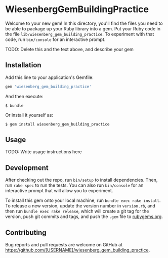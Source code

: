# WiesenbergGemBuildingPractice

Welcome to your new gem! In this directory, you'll find the files you need to be able to package up your Ruby library into a gem. Put your Ruby code in the file `lib/wiesenberg_gem_building_practice`. To experiment with that code, run `bin/console` for an interactive prompt.

TODO: Delete this and the text above, and describe your gem

## Installation

Add this line to your application's Gemfile:

```ruby
gem 'wiesenberg_gem_building_practice'
```

And then execute:

    $ bundle

Or install it yourself as:

    $ gem install wiesenberg_gem_building_practice

## Usage

TODO: Write usage instructions here

## Development

After checking out the repo, run `bin/setup` to install dependencies. Then, run `rake spec` to run the tests. You can also run `bin/console` for an interactive prompt that will allow you to experiment.

To install this gem onto your local machine, run `bundle exec rake install`. To release a new version, update the version number in `version.rb`, and then run `bundle exec rake release`, which will create a git tag for the version, push git commits and tags, and push the `.gem` file to [rubygems.org](https://rubygems.org).

## Contributing

Bug reports and pull requests are welcome on GitHub at https://github.com/[USERNAME]/wiesenberg_gem_building_practice.

